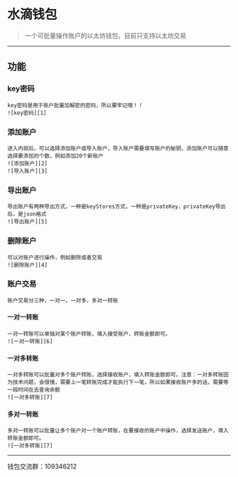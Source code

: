 # 水滴钱包

> 一个可批量操作账户的以太坊钱包，目前只支持以太坊交易

---

## 功能

### key密码
    key密码是用于账户批量加解密的密码，所以要牢记哦！！
    ![key密码][1]

### 添加账户
    进入内部后，可以选择添加账户或导入账户，导入账户需要填写账户的秘钥，添加账户可以随意选择要添加的个数，例如添加20个新账户
    ![添加账户][2]
    ![导入账户][3]

### 导出账户
    导出账户有两种导出方式，一种是keyStores方式，一种是privateKey，privateKey导出后，是json格式
    ![导出账户][5]

### 删除账户
    可以对账户进行操作，例如删除或者交易
    ![删除账户][4]

### 账户交易
    账户交易分三种，一对一，一对多，多对一转账

#### 一对一转账
    一对一转账可以单独对某个账户转账，填入接受账户，转账金额即可。
    ![一对一转账][6]

#### 一对多转账
    一对多转账可以批量对多个账户转账，选择接收账户，填入转账金额即可。注意：一对多转账因为技术问题，会很慢，需要上一笔转账完成才能执行下一笔，所以如果接收账户多的话，需要等一段时间在去查询余额
    ![一对多转账][7]

#### 多对一转账
    多对一转账可以批量让多个账户对一个账户转账，在要接收的账户中操作，选择发送账户，填入转账金额即可。
    ![一对多转账][7]

---
钱包交流群：109346212

[1]: https://github.com/chengle123/waterDropWallet/tree/master/img/1.png
[2]: https://github.com/chengle123/waterDropWallet/tree/master/img/2.png
[3]: https://github.com/chengle123/waterDropWallet/tree/master/img/3.png
[4]: https://github.com/chengle123/waterDropWallet/tree/master/img/4.png
[5]: https://github.com/chengle123/waterDropWallet/tree/master/img/5.png
[6]: https://github.com/chengle123/waterDropWallet/tree/master/img/6.png
[7]: https://github.com/chengle123/waterDropWallet/tree/master/img/7.png
[8]: https://github.com/chengle123/waterDropWallet/tree/master/img/8.png
